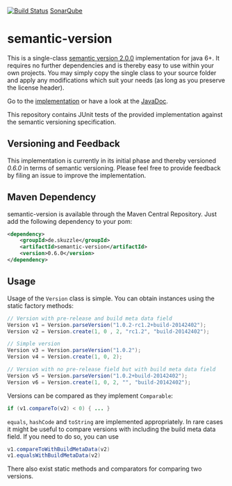 [![Build Status](https://travis-ci.org/skuzzle/semantic-version.svg?branch=master)](https://travis-ci.org/skuzzle/semantic-version)
[SonarQube](http://projectpolly.de:9000/dashboard/index/335)

semantic-version
================

This is a single-class [semantic version 2.0.0](http://semver.org/)
implementation for java 6+. It requires no further dependencies and is thereby
easy to use within your own projects. You may simply copy the single class to
your source folder and apply any modifications which suit your needs (as long
as you preserve the license header).

Go to the [implementation](https://github.com/skuzzle/semantic-version/blob/master/src/main/java/de/skuzzle/semantic/Version.java)
or have a look at the [JavaDoc](http://www.semantic-version.skuzzle.de/0.6.0/doc).

This repository contains JUnit tests of the provided implementation against the
semantic versioning specification.

## Versioning and Feedback
This implementation is currently in its initial phase and thereby versioned
*0.6.0* in terms of semantic versioning. Please feel free to provide feedback
by filing an issue to improve the implementation.

## Maven Dependency
semantic-version is available through the Maven Central Repository. Just add
the following dependency to your pom:

```xml
<dependency>
    <groupId>de.skuzzle</groupId>
    <artifactId>semantic-version</artifactId>
    <version>0.6.0</version>
</dependency>
```

## Usage

Usage of the `Version` class is simple. You can obtain instances using the
static factory methods:

```java
// Version with pre-release and build meta data field
Version v1 = Version.parseVersion("1.0.2-rc1.2+build-20142402");
Version v2 = Version.create(1, 0 , 2, "rc1.2", "build-20142402");

// Simple version
Version v3 = Version.parseVersion("1.0.2");
Version v4 = Version.create(1, 0, 2);

// Version with no pre-release field but with build meta data field
Version v5 = Version.parseVersion("1.0.2+build-20142402");
Version v6 = Version.create(1, 0, 2, "", "build-20142402");

```

Versions can be compared as they implement `Comparable`:

```java
if (v1.compareTo(v2) < 0) { ... }
```

`equals`, `hashCode` and `toString` are implemented appropriately. In rare cases
it might be useful to compare versions with including the build meta data field.
If you need to do so, you can use

```java
v1.compareToWithBuildMetaData(v2)
v1.equalsWithBuildMetaData(v2)
```

There also exist static methods and comparators for comparing two versions.

